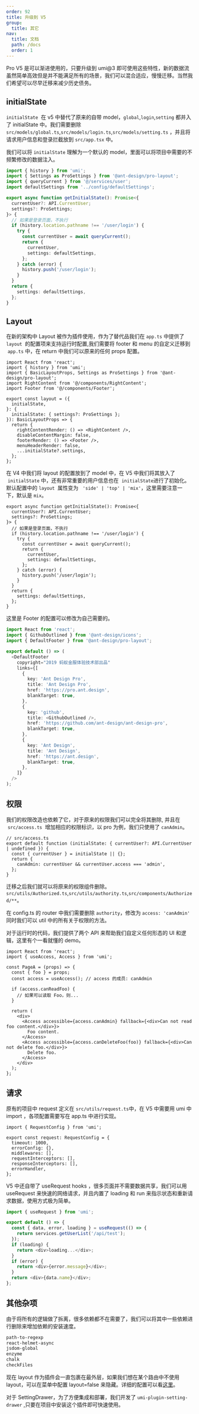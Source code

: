 ```yaml
---
order: 92
title: 升级到 V5
group:
  title: 其它
nav:
  title: 文档
  path: /docs
  order: 1
---
```


Pro V5 是可以渐进使用的，只要升级到 umi@3 即可使用这些特性，新的数据流虽然简单高效但是并不能满足所有的场景，我们可以混合适应，慢慢迁移。当然我们希望可以尽早迁移来减少历史债务。

## initialState

`initialState`  在 v5 中替代了原来的自带 model，`global`,`login`,`setting` 都并入了 initialState 中。我们需要删除 `src/models/global.ts`,`src/models/login.ts`,`src/models/setting.ts` ，并且将请求用户信息和登录拦截放到 `src/app.tsx` 中。

我们可以将 `initialState` 理解为一个默认的 model，里面可以将项目中需要的不频繁修改的数据注入。

```ts
import { history } from 'umi';
import { Settings as ProSettings } from '@ant-design/pro-layout';
import { queryCurrent } from '@/services/user';
import defaultSettings from '../config/defaultSettings';

export async function getInitialState(): Promise<{
  currentUser?: API.CurrentUser;
  settings?: ProSettings;
}> {
  // 如果是登录页面，不执行
  if (history.location.pathname !== '/user/login') {
    try {
      const currentUser = await queryCurrent();
      return {
        currentUser,
        settings: defaultSettings,
      };
    } catch (error) {
      history.push('/user/login');
    }
  }
  return {
    settings: defaultSettings,
  };
}
```

## Layout

在新的架构中 Layout 被作为插件使用，作为了替代品我们在 `app.ts` 中提供了 `layout`  的配置项来支持运行时配置,我们需要将 footer 和 menu 的自定义迁移到  `app.ts` 中，在 return 中我们可以原来的任何 props 配置。

```tsx | pure
import React from 'react';
import { history } from 'umi';
import { BasicLayoutProps, Settings as ProSettings } from '@ant-design/pro-layout';
import RightContent from '@/components/RightContent';
import Footer from '@/components/Footer';

export const layout = ({
  initialState,
}: {
  initialState: { settings?: ProSettings };
}): BasicLayoutProps => {
  return {
    rightContentRender: () => <RightContent />,
    disableContentMargin: false,
    footerRender: () => <Footer />,
    menuHeaderRender: false,
    ...initialState?.settings,
  };
};
```

在 V4 中我们将 layout 的配置放到了 model 中，在 V5 中我们将其放入了  `initialState` 中，还有非常重要的用户信息也在  `initialState`进行了初始化。 默认配置中的 `layout`  属性变为   `'side' | 'top' | 'mix'`，这里需要注意一下，默认是 `mix`。

```tsx | pure
export async function getInitialState(): Promise<{
  currentUser?: API.CurrentUser;
  settings?: ProSettings;
}> {
  // 如果是登录页面，不执行
  if (history.location.pathname !== '/user/login') {
    try {
      const currentUser = await queryCurrent();
      return {
        currentUser,
        settings: defaultSettings,
      };
    } catch (error) {
      history.push('/user/login');
    }
  }
  return {
    settings: defaultSettings,
  };
}
```

这里是 Footer 的配置可以修改为自己需要的。

```ts
import React from 'react';
import { GithubOutlined } from '@ant-design/icons';
import { DefaultFooter } from '@ant-design/pro-layout';

export default () => (
  <DefaultFooter
    copyright="2019 蚂蚁金服体验技术部出品"
    links={[
      {
        key: 'Ant Design Pro',
        title: 'Ant Design Pro',
        href: 'https://pro.ant.design',
        blankTarget: true,
      },
      {
        key: 'github',
        title: <GithubOutlined />,
        href: 'https://github.com/ant-design/ant-design-pro',
        blankTarget: true,
      },
      {
        key: 'Ant Design',
        title: 'Ant Design',
        href: 'https://ant.design',
        blankTarget: true,
      },
    ]}
  />
);
```

## 权限

我们的权限改造也依赖了它，对于原来的权限我们可以完全将其删除, 并且在  `src/access.ts`  增加相应的权限标识，以 pro 为例，我们只使用了 `canAdmin`。

```tsx | pure
// src/access.ts
export default function (initialState: { currentUser?: API.CurrentUser | undefined }) {
  const { currentUser } = initialState || {};
  return {
    canAdmin: currentUser && currentUser.access === 'admin',
  };
}
```

迁移之后我们就可以将原来的权限组件删除。 `src/utils/Authorized.ts`,`src/utils/authority.ts`,`src/components/Authorized/**`。

在 config.ts 的 router 中我们需要删除 `authority`，修改为 `access: 'canAdmin'` 同时我们可以 util 中的所有关于权限的方法。

对于运行时的代码，我们提供了两个 API 来帮助我们自定义任何形态的 UI 和逻辑，这里有个一看就懂的 demo。

```tsx | pure
import React from 'react';
import { useAccess, Access } from 'umi';

const PageA = (props) => {
  const { foo } = props;
  const access = useAccess(); // access 的成员: canAdmin

  if (access.canReadFoo) {
    // 如果可以读取 Foo，则...
  }

  return (
    <div>
      <Access accessible={access.canAdmin} fallback={<div>Can not read foo content.</div>}>
        Foo content.
      </Access>
      <Access accessible={access.canDeleteFoo(foo)} fallback={<div>Can not delete foo.</div>}>
        Delete foo.
      </Access>
    </div>
  );
};
```

## 请求

原有的项目中 request 定义在 `src/utils/request.ts`中，在 V5 中需要用 umi 中 import ，各项配置需要写在 app.ts 中进行实现。

```tsx | pure
import { RequestConfig } from 'umi';

export const request: RequestConfig = {
  timeout: 1000,
  errorConfig: {},
  middlewares: [],
  requestInterceptors: [],
  responseInterceptors: [],
  errorHandler,
};
```

V5 中还自带了 useRequest hooks ，很多页面并不需要数据共享，我们可以用 useRequest 来快速的网络请求，并且内置了 loading 和 run 来指示状态和重新请求数据，使用方式极为简单。

```ts
import { useRequest } from 'umi';

export default () => {
  const { data, error, loading } = useRequest(() => {
    return services.getUserList('/api/test');
  });
  if (loading) {
    return <div>loading...</div>;
  }
  if (error) {
    return <div>{error.message}</div>;
  }
  return <div>{data.name}</div>;
};
```

## 其他杂项

由于将所有的逻辑做了拆离，很多依赖都不在需要了，我们可以将其中一些依赖进行删除来增加依赖的安装速度。

```bash
path-to-regexp
react-helmet-async
jsdom-global
enzyme
chalk
checkFiles
```

现在 layout 作为插件会一直包裹在最外层，如果我们想在某个路由中不使用 layout，可以在菜单中配置 layout=false 来隐藏。详细的配置可以看[这里](https://umijs.org/zh-CN/plugins/plugin-layout#layout)。

对于 SettingDrawer，为了方便集成和部署，我们开发了 `umi-plugin-setting-drawer` ,只要在项目中安装这个插件即可快速使用。
